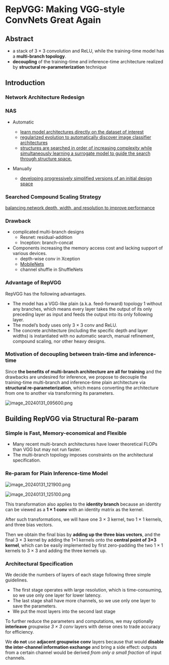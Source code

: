 # RepVGG: Making VGG-style ConvNets Great Again

## Abstract
- a stack of 3 × 3 convolution and ReLU, while the training-time model has a **multi-branch topology**.
- **decoupling** of the training-time and inference-time architecture realized by **structural re-parameterization** technique

## Introduction

### Network Architecture Redesign
<a href="Comparative-Analysis-of-Classic-Convolutional-Neural-Networks-VGG-Inception-ResNet-and-DenseNet.md"></a>

### NAS
- Automatic
  - <a href="https://arxiv.org/abs/1707.07012"> learn model architectures directly on the dataset of interest</a>
  - <a href="https://arxiv.org/abs/1802.01548">regularized evolution to automatically discover image classifier architectures</a>
  - <a href="https://arxiv.org/abs/1712.00559">structures are searched in order of increasing complexity while simultaneously learning a surrogate model to guide the search through structure space.</a>

- Manually
  - <a href="https://arxiv.org/abs/2003.13678">developing progressively simplified versions of an initial design space</a>
  
### Searched Compound Scaling Strategy
<a href="https://arxiv.org/abs/1905.11946">balancing network depth, width, and resolution to improve performance</a>

### Drawback
- complicated multi-branch designs
  - Resnet: residual-addition
  - Inception: branch-concat
- Components increasing the memory access cost and lacking support of various devices.
  - depth-wise conv in Xception 
  - <a href="MobileNetv1-v3.md">MobileNets</a>
  - channel shuffle in ShuffleNets

### Advantage of RepVGG
RepVGG has the following advantages.
- The model has a VGG-like plain (a.k.a. feed-forward)
topology 1 without any branches, which means every
layer takes the output of its only preceding layer as
input and feeds the output into its only following layer. 
- The model’s body uses only 3 × 3 conv and ReLU. 
- The concrete architecture (including the specific depth
and layer widths) is instantiated with no automatic
search, manual refinement, compound scaling, nor other heavy designs.

### Motivation of decoupling between train-time and inference-time
Since **the benefits of multi-branch architecture are all
for training** and the drawbacks are undesired for inference, 
we propose to decouple the training-time multi-branch and inference-time plain architecture via **structural
re-parameterization**, which means converting the architecture from one to another via transforming its parameters.

![image_20240131_095600.png](image_20240131_095600.png)

## Building RepVGG via Structural Re-param

### Simple is Fast, Memory-economical and Flexible

- Many recent multi-branch architectures have
  lower theoretical FLOPs than VGG but may not run faster.
- The multi-branch topology imposes constraints on the architectural specification.

### Re-param for Plain Inference-time Model

![image_20240131_121900.png](image_20240131_121900.png)

![image_20240131_125100.png](image_20240131_125100.png)

This transformation also applies to the **identity branch**
because an identity can be viewed as a **1 × 1 conv** with an
identity matrix as the kernel.

After such transformations,
we will have one 3 × 3 kernel, two 1 × 1 kernels, and three
bias vectors.

Then we obtain the final bias by **adding up the
three bias vectors**, and the final 3 × 3 kernel by adding the
1×1 kernels onto the **central point of 3×3 kernel**, which can
be easily implemented by first zero-padding the two 1 × 1
kernels to 3 × 3 and adding the three kernels up.

###  Architectural Specification

We decide the numbers of layers of each stage following three simple guidelines.
- The first stage operates with
large resolution, which is time-consuming, so we use only
one layer for lower latency. 
- The last stage shall have
more channels, so we use only one layer to save the parameters. 
- We put the most layers into the second last stage

To further reduce the parameters and computations, we
may optionally **interleave** _groupwise 3 × 3 conv_ layers with
dense ones to trade accuracy for efficiency.

We **do
not** use **adjacent groupwise conv** layers because that would
**disable the inter-channel information exchange** and bring a
side effect: outputs from a certain channel would be
derived _from only a small fraction_ of input channels.














